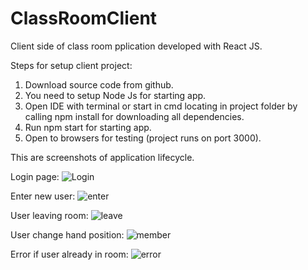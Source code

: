 # ClassRoomClient
Client side of class room pplication developed with React JS.

Steps for setup client project:
1) Download source code from github.
2) You need to setup Node Js for starting app.
4) Open IDE with terminal or start in cmd locating in project folder by calling npm install for downloading all dependencies.
5) Run npm start for starting app.
6) Open to browsers for testing (project runs on port 3000).

This are screenshots of application lifecycle.

Login page:
![Login](https://user-images.githubusercontent.com/37711653/170891014-10ea8dc5-0d6d-45c3-a368-1fc4adfd5dd3.PNG)

Enter new user:
![enter](https://user-images.githubusercontent.com/37711653/170891027-58b8bcd7-b9f7-4600-aeeb-697df165c07d.PNG)

User leaving room:
![leave](https://user-images.githubusercontent.com/37711653/170891037-3683cdd3-1557-426d-95ed-c5f28f5d78d1.PNG)

User change hand position:
![member](https://user-images.githubusercontent.com/37711653/170891049-2b4c5b91-fdc4-4cf0-b916-98d8a200f052.PNG)

Error if user already in room:
![error](https://user-images.githubusercontent.com/37711653/170891059-831e4f9b-e33a-4974-ae36-e209f884f78f.PNG)





